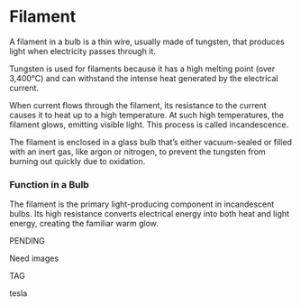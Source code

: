 # Filament

A filament in a bulb is a thin wire, usually made of tungsten, that produces light when electricity passes through it.

Tungsten is used for filaments because it has a high melting point (over 3,400°C) and can withstand the intense heat generated by the electrical current.

When current flows through the filament, its resistance to the current causes it to heat up to a high temperature. At such high temperatures, the filament glows, emitting visible light. This process is called incandescence.

The filament is enclosed in a glass bulb that’s either vacuum-sealed or filled with an inert gas, like argon or nitrogen, to prevent the tungsten from burning out quickly due to oxidation.

### Function in a Bulb

The filament is the primary light-producing component in incandescent bulbs. Its high resistance converts electrical energy into both heat and light energy, creating the familiar warm glow.

PENDING

Need images

TAG

tesla
